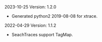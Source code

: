 2023-10-25 Version: 1.2.0
- Generated python2 2019-08-08 for xtrace.

2022-04-29 Version: 1.1.2
- SeachTraces support TagMap.

